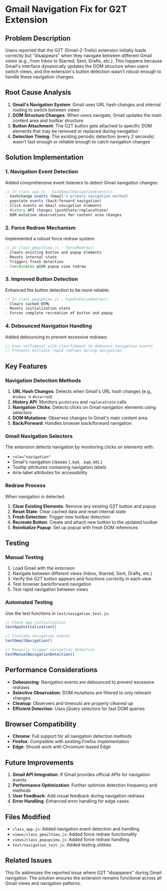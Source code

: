 # Gmail Navigation Fix for G2T Extension

## Problem Description

Users reported that the G2T (Gmail-2-Trello) extension initially loads correctly but "disappears" when they navigate between different Gmail views (e.g., from Inbox to Starred, Sent, Drafts, etc.). This happens because Gmail's interface dynamically updates the DOM structure when users switch views, and the extension's button detection wasn't robust enough to handle these navigation changes.

## Root Cause Analysis

1. **Gmail's Navigation System**: Gmail uses URL hash changes and internal routing to switch between views
2. **DOM Structure Changes**: When users navigate, Gmail updates the main content area and toolbar structure
3. **Button Attachment**: The G2T button gets attached to specific DOM elements that may be removed or replaced during navigation
4. **Detection Timing**: The existing periodic detection (every 2 seconds) wasn't fast enough or reliable enough to catch navigation changes

## Solution Implementation

### 1. Navigation Event Detection

Added comprehensive event listeners to detect Gmail navigation changes:

```javascript
// In class_app.js - bindGmailNavigationEvents()
- hashchange events (Gmail's primary navigation method)
- popstate events (back/forward navigation)
- Click events on Gmail navigation elements
- History API changes (pushState/replaceState)
- DOM mutation observations for content area changes
```

### 2. Force Redraw Mechanism

Implemented a robust force redraw system:

```javascript
// In class_gmailView.js - forceRedraw()
- Clears existing button and popup elements
- Resets internal state
- Triggers fresh detection
- Coordinates with popup view redraw
```

### 3. Improved Button Detection

Enhanced the button detection to be more reliable:

```javascript
// In class_popupView.js - handleForceRedraw()
- Clears cached HTML
- Resets initialization state
- Forces complete recreation of button and popup
```

### 4. Debounced Navigation Handling

Added debouncing to prevent excessive redraws:

```javascript
// Uses setTimeout with clearTimeout to debounce navigation events
// Prevents multiple rapid redraws during navigation
```

## Key Features

### Navigation Detection Methods

1. **URL Hash Changes**: Detects when Gmail's URL hash changes (e.g., `#inbox` → `#starred`)
2. **History API**: Monitors `pushState` and `replaceState` calls
3. **Navigation Clicks**: Detects clicks on Gmail navigation elements using selectors
4. **DOM Mutations**: Observes changes to Gmail's main content area
5. **Back/Forward**: Handles browser back/forward navigation

### Gmail Navigation Selectors

The extension detects navigation by monitoring clicks on elements with:
- `role="navigation"`
- Gmail's navigation classes (`.bq9`, `.bqA`, etc.)
- Tooltip attributes containing navigation labels
- Aria-label attributes for accessibility

### Redraw Process

When navigation is detected:

1. **Clear Existing Elements**: Remove any existing G2T button and popup
2. **Reset State**: Clear cached data and reset internal state
3. **Fresh Detection**: Trigger new toolbar detection
4. **Recreate Button**: Create and attach new button to the updated toolbar
5. **Reinitialize Popup**: Set up popup with fresh DOM references

## Testing

### Manual Testing

1. Load Gmail with the extension
2. Navigate between different views (Inbox, Starred, Sent, Drafts, etc.)
3. Verify the G2T button appears and functions correctly in each view
4. Test browser back/forward navigation
5. Test rapid navigation between views

### Automated Testing

Use the test functions in `test/navigation_test.js`:

```javascript
// Check app initialization
testAppInitialization()

// Simulate navigation events
testGmailNavigation()

// Manually trigger navigation detection
testManualNavigationDetection()
```

## Performance Considerations

- **Debouncing**: Navigation events are debounced to prevent excessive redraws
- **Selective Observation**: DOM mutations are filtered to only relevant changes
- **Cleanup**: Observers and timeouts are properly cleaned up
- **Efficient Detection**: Uses jQuery selectors for fast DOM queries

## Browser Compatibility

- **Chrome**: Full support for all navigation detection methods
- **Firefox**: Compatible with existing Firefox implementation
- **Edge**: Should work with Chromium-based Edge

## Future Improvements

1. **Gmail API Integration**: If Gmail provides official APIs for navigation events
2. **Performance Optimization**: Further optimize detection frequency and methods
3. **User Feedback**: Add visual feedback during navigation redraws
4. **Error Handling**: Enhanced error handling for edge cases

## Files Modified

- `class_app.js`: Added navigation event detection and handling
- `views/class_gmailView.js`: Added force redraw functionality
- `views/class_popupview.js`: Added force redraw handling
- `test/navigation_test.js`: Added testing utilities

## Related Issues

This fix addresses the reported issue where G2T "disappears" during Gmail navigation. The solution ensures the extension remains functional across all Gmail views and navigation patterns.
